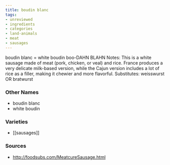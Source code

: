 ```yaml
---
title: boudin blanc
tags:
- unreviewed
- ingredients
- categories
- land-animals
- meat
- sausages
---
```

boudin blanc = white boudin boo-DAHN BLAHN Notes: This is a white sausage made of meat (pork, chicken, or veal) and rice. France produces a very delicate milk-based version, while the Cajun version includes a lot of rice as a filler, making it chewier and more flavorful. Substitutes: weisswurst OR bratwurst

### Other Names

* boudin blanc
* white boudin

### Varieties

* [[sausages]]

### Sources
* http://foodsubs.com/MeatcureSausage.html
